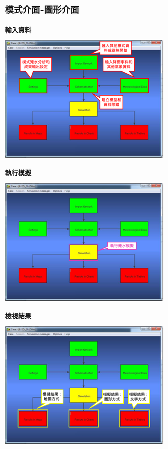 # 模式介面-圖形介面

## 輸入資料
![](res/2022-03-21-01-37-50.png)

## 執行模擬
![](res/2022-03-21-01-37-57.png)

## 檢視結果
![](res/2022-03-21-01-38-06.png)